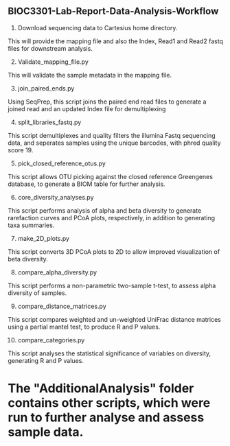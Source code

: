 ## BIOC3301-Lab-Report-Data-Analysis-Workflow

1.	Download sequencing data to Cartesius home directory. 

This will provide the mapping file and also the Index, Read1 and Read2 fastq files for downstream analysis. 

2.  Validate_mapping_file.py

This will validate the sample metadata in the mapping file.

3.	join_paired_ends.py

Using SeqPrep, this script joins the paired end read files to generate a joined read and an updated Index file for demultiplexing

4.  split_libraries_fastq.py 

This script demultiplexes and quality filters the illumina Fastq sequencing data, and seperates samples using the unique barcodes, with phred quality score 19. 

5.	pick_closed_reference_otus.py

This script allows OTU picking against the closed reference Greengenes database, to generate a BIOM table for further analysis. 

6.	core_diversity_analyses.py

This script performs analysis of alpha and beta diversity to generate rarefaction curves and PCoA plots, respectively, in addition to generating taxa summaries.

7.	make_2D_plots.py

This script converts 3D PCoA plots to 2D to allow improved visualization of beta diversity.

8.	compare_alpha_diversity.py 

This script performs a non-parametric two-sample t-test, to assess alpha diversity of samples.

9.	compare_distance_matrices.py

This script compares weighted and un-weighted UniFrac distance matrices using a partial mantel test, to produce R and P values.

10.	compare_categories.py

This script analyses the statistical significance of variables on diversity, generating R and P values. 


# The "AdditionalAnalysis" folder contains other scripts, which were run to further analyse and assess sample data.  
